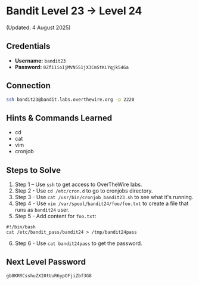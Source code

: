 # Bandit Level 23 → Level 24
(Updated: 4 August 2025)

## Credentials
- **Username:** `bandit23`
- **Password:** `0Zf11ioIjMVN551jX3CmStKLYqjk54Ga`

## Connection
```bash
ssh bandit23@bandit.labs.overthewire.org -p 2220
```

## Hints & Commands Learned
- cd
- cat
- vim
- cronjob

## Steps to Solve
1. Step 1 – Use `ssh` to get access to OverTheWire labs.
2. Step 2 - Use `cd /etc/cron.d` to go to cronjobs directory.
3. Step 3 - Use `cat /usr/bin/cronjob_bandit23.sh` to see what it's running.
4. Step 4 - Use `vim /var/spool/bandit24/foo/foo.txt` to create a file that runs as `bandit24` user.
5. Step 5 - Add content for `foo.txt`: 
```
#!/bin/bash
cat /etc/bandit_pass/bandit24 > /tmp/bandit24pass
```
6. Step 6 - Use `cat bandit24pass` to get the password.

## Next Level Password
`gb8KRRCsshuZXI0tUuR6ypOFjiZbf3G8`
